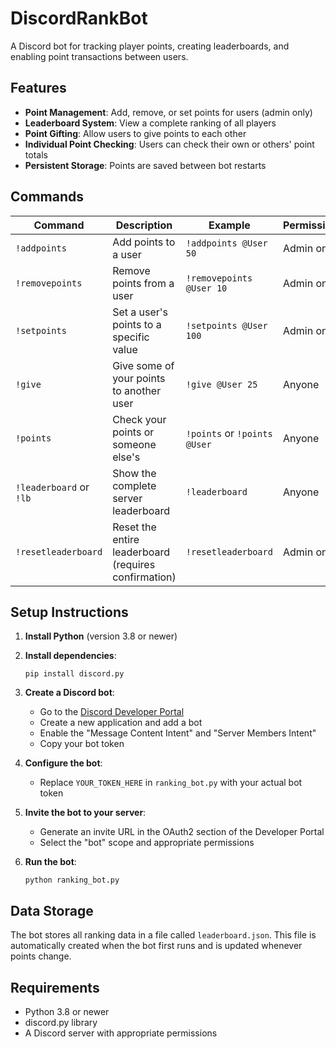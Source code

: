 # DiscordRankBot

A Discord bot for tracking player points, creating leaderboards, and enabling point transactions between users.

## Features

- **Point Management**: Add, remove, or set points for users (admin only)
- **Leaderboard System**: View a complete ranking of all players
- **Point Gifting**: Allow users to give points to each other
- **Individual Point Checking**: Users can check their own or others' point totals
- **Persistent Storage**: Points are saved between bot restarts

## Commands

| Command | Description | Example | Permission |
|---------|-------------|---------|------------|
| `!addpoints` | Add points to a user | `!addpoints @User 50` | Admin only |
| `!removepoints` | Remove points from a user | `!removepoints @User 10` | Admin only |
| `!setpoints` | Set a user's points to a specific value | `!setpoints @User 100` | Admin only |
| `!give` | Give some of your points to another user | `!give @User 25` | Anyone |
| `!points` | Check your points or someone else's | `!points` or `!points @User` | Anyone |
| `!leaderboard` or `!lb` | Show the complete server leaderboard | `!leaderboard` | Anyone |
| `!resetleaderboard` | Reset the entire leaderboard (requires confirmation) | `!resetleaderboard` | Admin only |

## Setup Instructions

1. **Install Python** (version 3.8 or newer)
2. **Install dependencies**:
   ```
   pip install discord.py
   ```
3. **Create a Discord bot**:
   - Go to the [Discord Developer Portal](https://discord.com/developers/applications)
   - Create a new application and add a bot
   - Enable the "Message Content Intent" and "Server Members Intent"
   - Copy your bot token

4. **Configure the bot**:
   - Replace `YOUR_TOKEN_HERE` in `ranking_bot.py` with your actual bot token
   
5. **Invite the bot to your server**:
   - Generate an invite URL in the OAuth2 section of the Developer Portal
   - Select the "bot" scope and appropriate permissions

6. **Run the bot**:
   ```
   python ranking_bot.py
   ```

## Data Storage

The bot stores all ranking data in a file called `leaderboard.json`. This file is automatically created when the bot first runs and is updated whenever points change.

## Requirements

- Python 3.8 or newer
- discord.py library
- A Discord server with appropriate permissions
